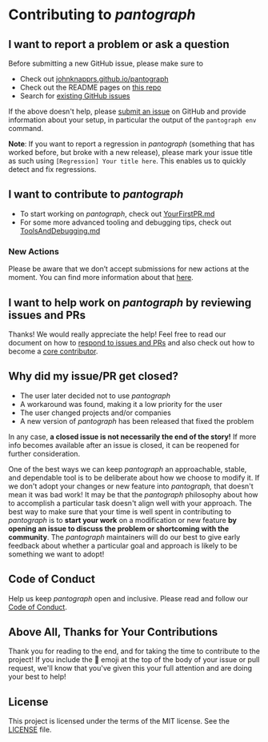 # Contributing to _pantograph_

## I want to report a problem or ask a question

Before submitting a new GitHub issue, please make sure to

- Check out [johnknapprs.github.io/pantograph](https://johnknapprs.github.io/pantograph)
- Check out the README pages on [this repo](https://github.com/pantograph/pantograph)
- Search for [existing GitHub issues](https://github.com/pantograph/pantograph/issues)

If the above doesn't help, please [submit an issue](https://github.com/pantograph/pantograph/issues)
on GitHub and provide information about your setup, in particular the output of the `pantograph env` command.

**Note**: If you want to report a regression in _pantograph_ (something that has worked before, but broke with a new release),
please mark your issue title as such using `[Regression] Your title here`. This enables us to quickly detect and fix regressions.

## I want to contribute to _pantograph_

- To start working on _pantograph_, check out [YourFirstPR.md][firstpr]
- For some more advanced tooling and debugging tips, check out [ToolsAndDebugging.md](ToolsAndDebugging.md)

### New Actions

Please be aware that we don’t accept submissions for new actions at the moment.
You can find more information about that [here][submit action].

## I want to help work on _pantograph_ by reviewing issues and PRs

Thanks! We would really appreciate the help!
Feel free to read our document on how to [respond to issues and PRs][responding to prs] and also check out how
to become a [core contributor][core contributor].

## Why did my issue/PR get closed?

* The user later decided not to use _pantograph_
* A workaround was found, making it a low priority for the user
* The user changed projects and/or companies
* A new version of _pantograph_ has been released that fixed the problem

In any case, **a closed issue is not necessarily the end of the story!**
If more info becomes available after an issue is closed, it can be reopened for further consideration.

One of the best ways we can keep _pantograph_ an approachable, stable, and dependable tool is to be deliberate
about how we choose to modify it. If we don't adopt your changes or new feature into _pantograph,_
that doesn't mean it was bad work! It may be that the _pantograph_ philosophy about how to accomplish
a particular task doesn't align well with your approach.
The best way to make sure that your time is well spent in contributing to _pantograph_ is
to **start your work** on a modification or new feature **by opening an issue to discuss the problem or shortcoming with the community**.
The _pantograph_ maintainers will do our best to give early feedback about whether a particular goal
and approach is likely to be something we want to adopt!

## Code of Conduct

Help us keep _pantograph_ open and inclusive. Please read and follow our [Code of Conduct][code of conduct].

## Above All, Thanks for Your Contributions

Thank you for reading to the end, and for taking the time to contribute to the project!
If you include the 🔑 emoji at the top of the body of your issue or pull request,
we'll know that you've given this your full attention and are doing your best to help!

## License

This project is licensed under the terms of the MIT license. See the [LICENSE][license] file.


<!-- Links: -->
[code of conduct]: CODE_OF_CONDUCT.md
[core contributor]: CORE_CONTRIBUTOR.md
[license]: LICENSE
[tools and debugging]: ToolsAndDebugging.md
[vision]: VISION.md
[responding to prs]: RespondingToIssuesAndPullRequests.md
[plugins]: https://johnknapprs.github.io/pantograph/plugins/create-plugin/
[firstpr]: YourFirstPR.md
[submit action]: https://johnknapprs.github.io/pantograph/plugins/create-plugin/#submitting-the-action-to-the-pantograph-main-repo
